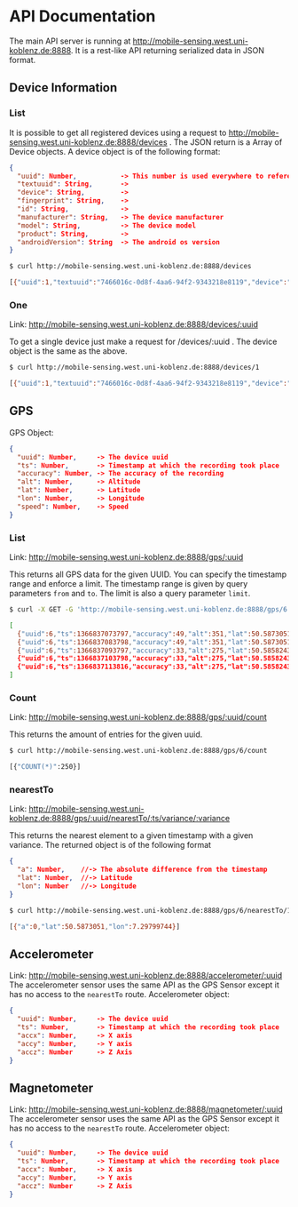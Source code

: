 API Documentation
=================

The main API server is running at http://mobile-sensing.west.uni-koblenz.de:8888.
It is a rest-like API returning serialized data in JSON format.

Device Information
------------------

### List
It is possible to get all registered devices using a request to http://mobile-sensing.west.uni-koblenz.de:8888/devices .
The JSON return is a Array of Device objects.
A device object is of the following format:
```JSON
{
  "uuid": Number,           -> This number is used everywhere to reference this device
  "textuuid": String,       -> 
  "device": String,         ->
  "fingerprint": String,    ->
  "id": String,             ->
  "manufacturer": String,   -> The device manufacturer
  "model": String,          -> The device model
  "product": String,        -> 
  "androidVersion": String  -> The android os version
}
```

```bash
$ curl http://mobile-sensing.west.uni-koblenz.de:8888/devices

[{"uuid":1,"textuuid":"7466016c-0d8f-4aa6-94f2-9343218e8119","device":"shooteru","fingerprint":"htc_europe/htc_shooteru/shooteru:4.0.3/IML74K/385730.1:user/release-keys","id":"IML74K","manufacturer":"HTC","model":"HTC EVO 3D X515m","product":"htc_shooteru","androidVersion":"4.0.3"}, ...]
```

### One
Link: http://mobile-sensing.west.uni-koblenz.de:8888/devices/:uuid

To get a single device just make a request for /devices/:uuid .
The device object is the same as the above.
```bash
$ curl http://mobile-sensing.west.uni-koblenz.de:8888/devices/1

[{"uuid":1,"textuuid":"7466016c-0d8f-4aa6-94f2-9343218e8119","device":"shooteru","fingerprint":"htc_europe/htc_shooteru/shooteru:4.0.3/IML74K/385730.1:user/release-keys","id":"IML74K","manufacturer":"HTC","model":"HTC EVO 3D X515m","product":"htc_shooteru","androidVersion":"4.0.3"}]
```

GPS
---

GPS Object:
```JSON
{
  "uuid": Number,     -> The device uuid
  "ts": Number,       -> Timestamp at which the recording took place
  "accuracy": Number, -> The accuracy of the recording
  "alt": Number,      -> Altitude
  "lat": Number,      -> Latitude
  "lon": Number,      -> Longitude
  "speed": Number,    -> Speed
}
```

### List
Link: http://mobile-sensing.west.uni-koblenz.de:8888/gps/:uuid

This returns all GPS data for the given UUID.
You can specify the timestamp range and enforce a limit.
The timestamp range is given by query parameters `from` and `to`.
The limit is also a query parameter `limit`.

```bash
$ curl -X GET -G 'http://mobile-sensing.west.uni-koblenz.de:8888/gps/6' -d from=1366827805195 -d to=1366837563934 -d limit=5

[
  {"uuid":6,"ts":1366837073797,"accuracy":49,"alt":351,"lat":50.5873051,"lon":7.29799744,"speed":0},
  {"uuid":6,"ts":1366837083798,"accuracy":49,"alt":351,"lat":50.5873051,"lon":7.29799744,"speed":0},
  {"uuid":6,"ts":1366837093797,"accuracy":33,"alt":275,"lat":50.5858243,"lon":7.29763594,"speed":0},
  {"uuid":6,"ts":1366837103798,"accuracy":33,"alt":275,"lat":50.5858243,"lon":7.29763594,"speed":0},
  {"uuid":6,"ts":1366837113816,"accuracy":33,"alt":275,"lat":50.5858243,"lon":7.29763594,"speed":0}
]
```

### Count
Link: http://mobile-sensing.west.uni-koblenz.de:8888/gps/:uuid/count

This returns the amount of entries for the given uuid.

```bash
$ curl http://mobile-sensing.west.uni-koblenz.de:8888/gps/6/count

[{"COUNT(*)":250}]
```

### nearestTo
Link: http://mobile-sensing.west.uni-koblenz.de:8888/gps/:uuid/nearestTo/:ts/variance/:variance

This returns the nearest element to a given timestamp with a given variance.
The returned object is of the following format
```JSON
{
  "a": Number,    //-> The absolute difference from the timestamp
  "lat": Number,  //-> Latitude
  "lon": Number   //-> Longitude
}
```
```bash
$ curl http://mobile-sensing.west.uni-koblenz.de:8888/gps/6/nearestTo/1366837073797/variance/100

[{"a":0,"lat":50.5873051,"lon":7.29799744}]
```

Accelerometer
-------------
Link: http://mobile-sensing.west.uni-koblenz.de:8888/accelerometer/:uuid
The accelerometer sensor uses the same API as the GPS Sensor except it has no access to the `nearestTo` route.
Accelerometer object:
```JSON
{
  "uuid": Number,     -> The device uuid
  "ts": Number,       -> Timestamp at which the recording took place
  "accx": Number,     -> X axis
  "accy": Number,     -> Y axis
  "accz": Number      -> Z Axis
}
```

Magnetometer
------------
Link: http://mobile-sensing.west.uni-koblenz.de:8888/magnetometer/:uuid
The accelerometer sensor uses the same API as the GPS Sensor except it has no access to the `nearestTo` route.
Accelerometer object:
```JSON
{
  "uuid": Number,     -> The device uuid
  "ts": Number,       -> Timestamp at which the recording took place
  "accx": Number,     -> X axis
  "accy": Number,     -> Y axis
  "accz": Number      -> Z Axis
}
```


